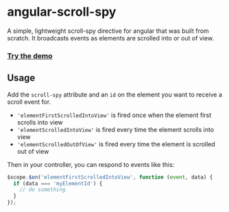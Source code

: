 # angular-scroll-spy

A simple, lightweight scroll-spy directive for angular that was built from scratch. It broadcasts events as elements are scrolled into or out of view.

### [Try the demo](http://inorganik.github.io/angular-scroll-spy/)

## Usage

Add the `scroll-spy` attribute and an `id` on the element you want to receive a scroll event for. 

- `'elementFirstScrolledIntoView'` is fired once when the element first scrolls into view
- `'elementScrolledIntoView'` is fired every time the element scrolls into view
- `'elementScrolledOutOfView'` is fired every time the element is scrolled out of view

Then in your controller, you can respond to events like this:

```js
$scope.$on('elementFirstScrolledIntoView', function (event, data) {
  if (data === 'myElementId') {
    // do something
  }
});
```
